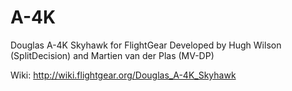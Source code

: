 # A-4K
Douglas A-4K Skyhawk for FlightGear
Developed by Hugh Wilson (SplitDecision) and Martien van der Plas (MV-DP)

Wiki: http://wiki.flightgear.org/Douglas_A-4K_Skyhawk
